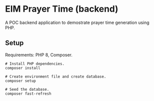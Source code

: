 # EIM Prayer Time (backend)

A POC backend application to demostrate prayer time generation using PHP.

## Setup

Requirements: PHP 8, Composer.

```shell
# Install PHP dependencies.
composer install

# Create environment file and create database.
composer setup

# Seed the database.
composer fast-refresh
```

